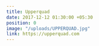 ```yaml
---
title: Upperquad
date: 2017-12-12 01:30:00 +05:30
position: 0
image: "/uploads/UPPERQUAD.jpg"
link: https://upperquad.com
---
```


